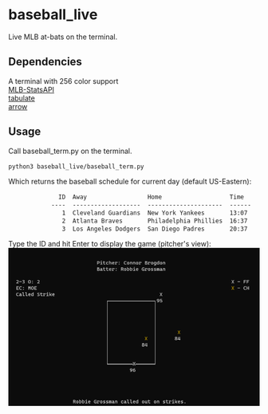 # baseball_live
Live MLB at-bats on the terminal.

## Dependencies
A terminal with 256 color support  
[MLB-StatsAPI](https://github.com/toddrob99/MLB-StatsAPI)  
[tabulate](https://github.com/gregbanks/python-tabulate)   
[arrow](https://github.com/arrow-py/arrow)

## Usage
Call baseball_term.py on the terminal. 
```
python3 baseball_live/baseball_term.py
```
Which returns the baseball schedule for current day (default US-Eastern):
```
              ID  Away                 Home                   Time
            ----  -------------------  ---------------------  ------
               1  Cleveland Guardians  New York Yankees       13:07
               2  Atlanta Braves       Philadelphia Phillies  16:37
               3  Los Angeles Dodgers  San Diego Padres       20:37
```
Type the ID and hit Enter to display the game (pitcher's view):
![alt text](figures/example.png)

